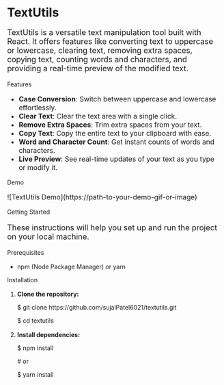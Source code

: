 <h1>TextUtils</h1>

<p style="font-size: 18px;">TextUtils is a versatile text manipulation tool built with React. It offers features like converting text to uppercase or lowercase, clearing text, removing extra spaces, copying text, counting words and characters, and providing a real-time preview of the modified text.</p>
Features
<ul style="font-size: 16px;">
  <li><strong>Case Conversion</strong>: Switch between uppercase and lowercase effortlessly.</li>
  <li><strong>Clear Text</strong>: Clear the text area with a single click.</li>
  <li><strong>Remove Extra Spaces</strong>: Trim extra spaces from your text.</li>
  <li><strong>Copy Text</strong>: Copy the entire text to your clipboard with ease.</li>
  <li><strong>Word and Character Count</strong>: Get instant counts of words and characters.</li>
  <li><strong>Live Preview</strong>: See real-time updates of your text as you type or modify it.</li>
</ul>
Demo
<p style="font-size: 16px;">![TextUtils Demo](https://path-to-your-demo-gif-or-image)</p>
Getting Started
<p style="font-size: 18px;">These instructions will help you set up and run the project on your local machine.</p>
Prerequisites
<p style="font-size: 16px;">
  <ul>
    <li>npm (Node Package Manager) or yarn</li>
  </ul>
</p>
Installation
<p style="font-size: 16px;">
  <ol>
    <li><strong>Clone the repository:</strong></li>
  </ol>
</p>
<ul>
  <p>$  git clone https://github.com/sujalPatel6021/textutils.git</p>
  <p>$  cd textutils</p>
</ul>
<p style="font-size: 16px;">
  <ol start="2">
    <li><strong>Install dependencies:</strong></li>
  </ol>
</p>
<ul>
  <p>$  npm install</p>
  <p>  # or  </p>
  <p>$  yarn install</p>
</ul>
